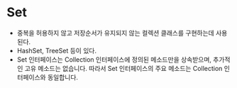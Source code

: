 # Set
- 중복을 허용하지 않고 저장순서가 유지되지 않는 컬렉션 클래스를 구현하는데 사용된다.
- HashSet, TreeSet 등이 있다.
- Set 인터페이스는 Collection 인터페이스에 정의된 메소드만을 상속받으며, 추가적인 고유 메소드는 없습니다. 따라서 Set 인터페이스의 주요 메소드는 Collection 인터페이스와 동일합니다.